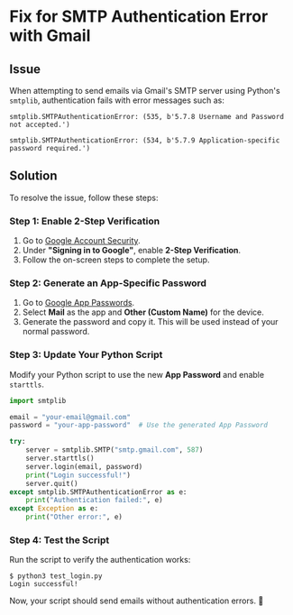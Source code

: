 # Fix for SMTP Authentication Error with Gmail

## Issue
When attempting to send emails via Gmail's SMTP server using Python's `smtplib`, authentication fails with error messages such as:
```
smtplib.SMTPAuthenticationError: (535, b'5.7.8 Username and Password not accepted.')
```
```
smtplib.SMTPAuthenticationError: (534, b'5.7.9 Application-specific password required.')
```

## Solution
To resolve the issue, follow these steps:

### Step 1: Enable 2-Step Verification
1. Go to [Google Account Security](https://myaccount.google.com/security).
2. Under **"Signing in to Google"**, enable **2-Step Verification**.
3. Follow the on-screen steps to complete the setup.

### Step 2: Generate an App-Specific Password
1. Go to [Google App Passwords](https://myaccount.google.com/apppasswords).
2. Select **Mail** as the app and **Other (Custom Name)** for the device.
3. Generate the password and copy it. This will be used instead of your normal password.

### Step 3: Update Your Python Script
Modify your Python script to use the new **App Password** and enable `starttls`.

```python
import smtplib

email = "your-email@gmail.com"
password = "your-app-password"  # Use the generated App Password

try:
    server = smtplib.SMTP("smtp.gmail.com", 587)
    server.starttls()
    server.login(email, password)
    print("Login successful!")
    server.quit()
except smtplib.SMTPAuthenticationError as e:
    print("Authentication failed:", e)
except Exception as e:
    print("Other error:", e)
```

### Step 4: Test the Script
Run the script to verify the authentication works:
```
$ python3 test_login.py
Login successful!
```

Now, your script should send emails without authentication errors. 🚀